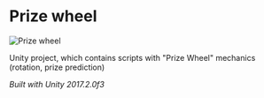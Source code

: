 # Prize wheel
![Prize wheel](https://i.imgur.com/ACWhtCZ.gifv)

Unity project, which contains scripts with "Prize Wheel" mechanics (rotation, prize prediction)

*Built with Unity 2017.2.0f3*
